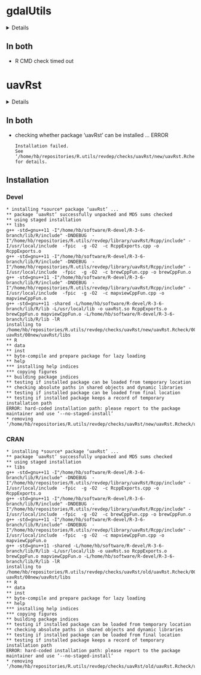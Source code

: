 # gdalUtils

<details>

* Version: 2.0.1.14
* Source code: https://github.com/cran/gdalUtils
* Date/Publication: 2018-04-23 03:23:04 UTC
* Number of recursive dependencies: 11

Run `revdep_details(,"gdalUtils")` for more info

</details>

## In both

*   R CMD check timed out
    

# uavRst

<details>

* Version: 0.5-2
* Source code: https://github.com/cran/uavRst
* Date/Publication: 2018-12-09 14:20:06 UTC
* Number of recursive dependencies: 198

Run `revdep_details(,"uavRst")` for more info

</details>

## In both

*   checking whether package ‘uavRst’ can be installed ... ERROR
    ```
    Installation failed.
    See ‘/home/hb/repositories/R.utils/revdep/checks/uavRst/new/uavRst.Rcheck/00install.out’ for details.
    ```

## Installation

### Devel

```
* installing *source* package ‘uavRst’ ...
** package ‘uavRst’ successfully unpacked and MD5 sums checked
** using staged installation
** libs
g++ -std=gnu++11 -I"/home/hb/software/R-devel/R-3-6-branch/lib/R/include" -DNDEBUG  -I"/home/hb/repositories/R.utils/revdep/library/uavRst/Rcpp/include" -I/usr/local/include  -fpic  -g -O2  -c RcppExports.cpp -o RcppExports.o
g++ -std=gnu++11 -I"/home/hb/software/R-devel/R-3-6-branch/lib/R/include" -DNDEBUG  -I"/home/hb/repositories/R.utils/revdep/library/uavRst/Rcpp/include" -I/usr/local/include  -fpic  -g -O2  -c brewCppFun.cpp -o brewCppFun.o
g++ -std=gnu++11 -I"/home/hb/software/R-devel/R-3-6-branch/lib/R/include" -DNDEBUG  -I"/home/hb/repositories/R.utils/revdep/library/uavRst/Rcpp/include" -I/usr/local/include  -fpic  -g -O2  -c mapviewCppFun.cpp -o mapviewCppFun.o
g++ -std=gnu++11 -shared -L/home/hb/software/R-devel/R-3-6-branch/lib/R/lib -L/usr/local/lib -o uavRst.so RcppExports.o brewCppFun.o mapviewCppFun.o -L/home/hb/software/R-devel/R-3-6-branch/lib/R/lib -lR
installing to /home/hb/repositories/R.utils/revdep/checks/uavRst/new/uavRst.Rcheck/00LOCK-uavRst/00new/uavRst/libs
** R
** data
** inst
** byte-compile and prepare package for lazy loading
** help
*** installing help indices
*** copying figures
** building package indices
** testing if installed package can be loaded from temporary location
** checking absolute paths in shared objects and dynamic libraries
** testing if installed package can be loaded from final location
** testing if installed package keeps a record of temporary installation path
ERROR: hard-coded installation path: please report to the package maintainer and use ‘--no-staged-install’
* removing ‘/home/hb/repositories/R.utils/revdep/checks/uavRst/new/uavRst.Rcheck/uavRst’

```
### CRAN

```
* installing *source* package ‘uavRst’ ...
** package ‘uavRst’ successfully unpacked and MD5 sums checked
** using staged installation
** libs
g++ -std=gnu++11 -I"/home/hb/software/R-devel/R-3-6-branch/lib/R/include" -DNDEBUG  -I"/home/hb/repositories/R.utils/revdep/library/uavRst/Rcpp/include" -I/usr/local/include  -fpic  -g -O2  -c RcppExports.cpp -o RcppExports.o
g++ -std=gnu++11 -I"/home/hb/software/R-devel/R-3-6-branch/lib/R/include" -DNDEBUG  -I"/home/hb/repositories/R.utils/revdep/library/uavRst/Rcpp/include" -I/usr/local/include  -fpic  -g -O2  -c brewCppFun.cpp -o brewCppFun.o
g++ -std=gnu++11 -I"/home/hb/software/R-devel/R-3-6-branch/lib/R/include" -DNDEBUG  -I"/home/hb/repositories/R.utils/revdep/library/uavRst/Rcpp/include" -I/usr/local/include  -fpic  -g -O2  -c mapviewCppFun.cpp -o mapviewCppFun.o
g++ -std=gnu++11 -shared -L/home/hb/software/R-devel/R-3-6-branch/lib/R/lib -L/usr/local/lib -o uavRst.so RcppExports.o brewCppFun.o mapviewCppFun.o -L/home/hb/software/R-devel/R-3-6-branch/lib/R/lib -lR
installing to /home/hb/repositories/R.utils/revdep/checks/uavRst/old/uavRst.Rcheck/00LOCK-uavRst/00new/uavRst/libs
** R
** data
** inst
** byte-compile and prepare package for lazy loading
** help
*** installing help indices
*** copying figures
** building package indices
** testing if installed package can be loaded from temporary location
** checking absolute paths in shared objects and dynamic libraries
** testing if installed package can be loaded from final location
** testing if installed package keeps a record of temporary installation path
ERROR: hard-coded installation path: please report to the package maintainer and use ‘--no-staged-install’
* removing ‘/home/hb/repositories/R.utils/revdep/checks/uavRst/old/uavRst.Rcheck/uavRst’

```

